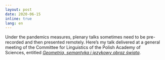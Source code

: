```yaml
---
layout: post
date: 2020-06-15
inline: true
lang: en
---
```


Under the pandemics measures, plenary talks sometimes need to be pre-recorded and then presented remotely. Here’s my talk delivered at a general meeting of the Committee for Linguistics of the Polish Academy of Sciences, entitled [_Geometria, semantyka i językowy obraz świata_](https://youtu.be/ANcCYqnIJoY).